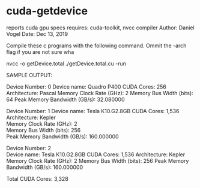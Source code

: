 # cuda-getdevice

reports cuda gpu specs
requires: cuda-toolkit, nvcc compiler
Author: Daniel Vogel
Date:   Dec 13, 2019

Compile these c programs with the following command.  Ommit the -arch flag if you are not sure wha

nvcc -o getDevice.total ./getDevice.total.cu -run

SAMPLE OUTPUT:

Device Number: 0
  Device name: Quadro P400
  CUDA Cores: 256
  Architecture: Pascal
  Memory Clock Rate (GHz): 2
  Memory Bus Width (bits): 64
  Peak Memory Bandwidth (GB/s): 32.080000

Device Number: 1
  Device name: Tesla K10.G2.8GB
  CUDA Cores: 1,536  
  Architecture: Kepler  
  Memory Clock Rate (GHz): 2  
  Memory Bus Width (bits): 256  
  Peak Memory Bandwidth (GB/s): 160.000000
  
Device Number: 2  
  Device name: Tesla K10.G2.8GB
  CUDA Cores: 1,536
  Architecture: Kepler
  Memory Clock Rate (GHz): 2
  Memory Bus Width (bits): 256
  Peak Memory Bandwidth (GB/s): 160.000000
  
  Total CUDA Cores: 3,328
